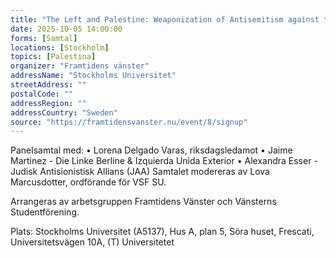 ```yaml
---
title: "The Left and Palestine: Weaponization of Antisemitism against the Palestine Movement "
date: 2025-10-05 14:00:00
forms: [Samtal]
locations: [Stockholm]
topics: [Palestina]
organizer: "Framtidens vänster"
addressName: "Stockholms Universitet"
streetAddress: ""
postalCode: ""
addressRegion: ""
addressCountry: "Sweden"
source: "https://framtidensvanster.nu/event/8/signup"
---
```

Panelsamtal med: 
 • Lorena Delgado Varas, riksdagsledamot 
 • Jaime Martinez - Die Linke Berline & Izquierda Unida Exterior
 • Alexandra Esser - Judisk Antisionistisk Allians (JAA) 
Samtalet modereras av Lova Marcusdotter, ordförande för VSF SU.

Arrangeras av arbetsgruppen Framtidens Vänster och Vänsterns Studentförening.

Plats:
Stockholms Universitet (A5137), Hus A, plan 5, Söra huset, Frescati, Universitetsvägen 10A, (T) Universitetet 
